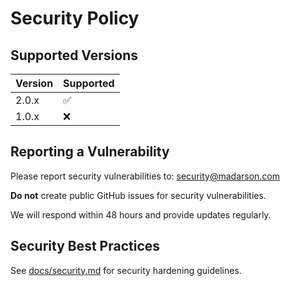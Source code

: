 # Security Policy

## Supported Versions

| Version | Supported          |
| ------- | ------------------ |
| 2.0.x   | :white_check_mark: |
| 1.0.x   | :x:                |

## Reporting a Vulnerability

Please report security vulnerabilities to: security@madarson.com

**Do not** create public GitHub issues for security vulnerabilities.

We will respond within 48 hours and provide updates regularly.

## Security Best Practices

See [docs/security.md](docs/security.md) for security hardening guidelines.

